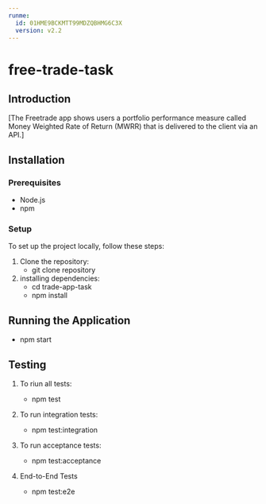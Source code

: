 ```yaml
---
runme:
  id: 01HME9BCKMTT99MDZQBHMG6C3X
  version: v2.2
---
```


# free-trade-task

## Introduction

[The Freetrade app shows users a portfolio performance measure called Money
Weighted Rate of Return (MWRR) that is delivered to the client via an API.]

## Installation

### Prerequisites

- Node.js
- npm

### Setup

To set up the project locally, follow these steps:

1. Clone the repository:
   - git clone repository
2. installing dependencies: 
   - cd trade-app-task
   - npm install

## Running the Application
   - npm start

## Testing
1. To riun all tests:
   - npm test

2. To run integration tests:
   - npm test:integration

3. To run acceptance tests:
   - npm test:acceptance

4. End-to-End Tests
   - npm test:e2e